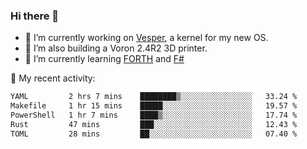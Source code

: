 ### Hi there 👋

<!--
**berkus/berkus** is a ✨ _special_ ✨ repository because its `README.md` (this file) appears on your GitHub profile.

Here are some ideas to get you started:

- 🔭 I’m currently working on ...
- 🌱 I’m currently learning ...
- 👯 I’m looking to collaborate on ...
- 🤔 I’m looking for help with ...
- 💬 Ask me about ...
- 📫 How to reach me: ...
- 😄 Pronouns: ...
- ⚡ Fun fact: ...
-->

- 🔭 I’m currently working on [Vesper](https://github.com/metta-systems/vesper), a kernel for my new OS.
- 🔭 I’m also building a Voron 2.4R2 3D printer.
- 🌱 I’m currently learning [FORTH](http://forth.com/starting-forth/) and [F#](https://fsharpforfunandprofit.com/)

💼 My recent activity:

<!--START_SECTION:waka-->

```txt
YAML         2 hrs 7 mins    ████████▒░░░░░░░░░░░░░░░░   33.24 %
Makefile     1 hr 15 mins    █████░░░░░░░░░░░░░░░░░░░░   19.57 %
PowerShell   1 hr 7 mins     ████▒░░░░░░░░░░░░░░░░░░░░   17.74 %
Rust         47 mins         ███░░░░░░░░░░░░░░░░░░░░░░   12.43 %
TOML         28 mins         ██░░░░░░░░░░░░░░░░░░░░░░░   07.40 %
```

<!--END_SECTION:waka-->
